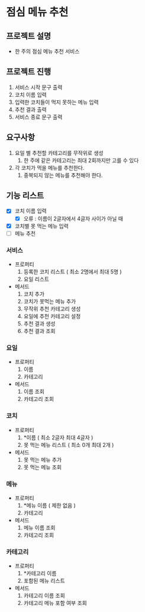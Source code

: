 # 점심 메뉴 추천

## 프로젝트 설명

- 한 주의 점심 메뉴 추천 서비스

## 프로젝트 진행

1. 서비스 시작 문구 출력
2. 코치 이름 입력
3. 입력한 코치들이 먹지 못하는 메뉴 입력
4. 추천 결과 출력
5. 서비스 종료 문구 출력

## 요구사항

1. 요일 별 추천할 카테고리를 무작위로 생성
    1. 한 주에 같은 카테고리는 최대 2회까지만 고를 수 있다
2. 각 코치가 먹을 메뉴를 추천한다.
    1. 중복되지 않는 메뉴를 추천해야 한다.

## 기능 리스트
- [X]  코치 이름 입력
    - [X]  오류 : 이름이 2글자에서 4글자 사이가 아닐 때
- [X]  코치별 못 먹는 메뉴 입력
- [ ]  메뉴 추천

### 서비스

- 프로퍼티
    1. 등록한 코치 리스트 ( 최소 2명에서 최대 5명 )
    2. 요일 리스트
- 메서드
    1. 코치 추가
    2. 코치가 못먹는 메뉴 추가
    3. 무작위 추천 카테고리 생성
    4. 요일에 추천 카테고리 설정
    5. 추천 결과 생성
    6. 추천 결과 조회
    

### 요일

- 프로퍼티
    1. 이름
    2. 카테고리
- 메서드
    1. 이름 조회
    2. 카테고리 조회
    

### 코치

- 프로퍼티
    1. *이름 ( 최소 2글자 최대 4글자 )
    2. 못 먹는 메뉴 리스트 ( 최소 0개 최대 2개 )
- 메서드
    1. 못 먹는 메뉴 추가
    2. 못 먹는 메뉴 조회

### 메뉴

- 프로퍼티
    1. *메뉴 이름 ( 제한 없음 )
    2. 카테고리
- 메서드
    1. 메뉴 이름 조회
    2. 카테고리 조회

### 카테고리

- 프로퍼티
    1. *카테고리 이름
    2. 포함된 메뉴 리스트
- 메서드
    1. 카테고리 이름 조회
    2. 카테고리 메뉴 포함 여부 조회

###